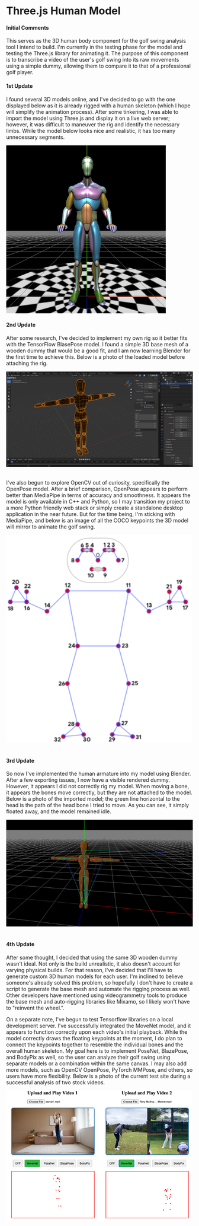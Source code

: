 # Three.js Human Model


#### Initial Comments

This serves as the 3D human body component for the golf swing analysis tool I intend to build. I'm currently in the testing phase for the model and testing the Three.js library for animating it. The purpose of this component is to transcribe a video of the user's golf swing into its raw movements using a simple dummy, allowing them to compare it to that of a professional golf player.

#### 1st Update

I found several 3D models online, and I've decided to go with the one displayed below as it is already rigged with a human skeleton (which I hope will simplify the animation process). After some tinkering, I was able to import the model using Three.js and display it on a live web server; however, it was difficult to maneuver the rig and identify the necessary limbs. While the model below looks nice and realistic, it has too many unnecessary segments.


![Human Model](https://github.com/biponroy47/threejs_human_model/blob/main//images/general_human.png?raw=true) 

#### 2nd Update

After some research, I've decided to implement my own rig so it better fits with the TensorFlow BlasePose model. I found a simple 3D base mesh of a wooden dummy that would be a good fit, and I am now learning Blender for the first time to achieve this. Below is a photo of the loaded model before attaching the rig. 

![Dummy Base Mesh](https://github.com/biponroy47/threejs_human_model/blob/main//images/wooden_dummy.png?raw=true) 

I've also begun to explore OpenCV out of curiosity, specifically the OpenPose model. After a brief comparison, OpenPose appears to perform better than MediaPipe in terms of accuracy and smoothness. It appears the model is only available in C++ and Python, so I may transition my project to a more Python friendly web stack or simply create a standalone desktop application in the near future. But for the time being, I'm sticking with MediaPipe, and below is an image of all the COCO keypoints the 3D model will mirror to animate the golf swing.

![MediaPipe](https://github.com/biponroy47/threejs_human_model/blob/main//images/blasepose_points.png?raw=true) 

#### 3rd Update

So now I've implemented the human armature into my model using Blender. After a few exporting issues, I now have a visible rendered dummy. However, it appears I did not correctly rig my model. When moving a bone, it appears the bones move correctly, but they are not attached to the model. Below is a photo of the imported model; the green line horizontal to the head is the path of the head bone I tried to move. As you can see, it simply floated away, and the model remained idle.

![Imported Rig](https://github.com/biponroy47/threejs_human_model/blob/main//images/imported_rig.png?raw=true) 

#### 4th Update

After some thought, I decided that using the same 3D wooden dummy wasn't ideal. Not only is the build unrealistic, it also doesn't account for varying physical builds. For that reason, I've decided that I'll have to generate custom 3D human models for each user. I'm inclined to believe someone's already solved this problem, so hopefully I don't have to create a script to generate the base mesh and automate the rigging process as well. Other developers have mentioned using videogrammetry tools to produce the base mesh and auto-rigging libraries like Mixamo, so I likely won't have to "reinvent the wheel.".

On a separate note, I've begun to test Tensorflow libraries on a local development server. I've successfully integrated the MoveNet model, and it appears to function correctly upon each video's initial playback. While the model correctly draws the floating keypoints at the moment, I do plan to connect the keypoints together to resemble the individual bones and the overall human skeleton. My goal here is to implement PoseNet, BlazePose, and BodyPix as well, so the user can analyze their golf swing using separate models or a combination within the same canvas. I may also add more models, such as OpenCV OpenPose, PyTorch MMPose, and others, so users have more flexibility. Below is a photo of the current test site during a successful analysis of two stock videos.

![MoveNet ](https://github.com/biponroy47/threejs_human_model/blob/main//images/movenet.png?raw=true) 